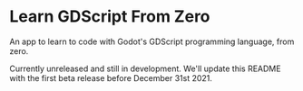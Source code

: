 # Learn GDScript From Zero

An app to learn to code with Godot's GDScript programming language, from zero.

Currently unreleased and still in development. We'll update this README with the first beta release before December 31st 2021.
